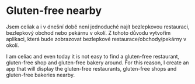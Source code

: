 # Gluten-free nearby

Jsem celiak a i v dnešní době není jednoduché najít bezlepkovou restauraci, bezlepkový obchod nebo pekárnu v okolí.
Z tohoto důvodu vytvořím aplikaci, která bude zobrazovat bezlepkové restaurace/obchody/pekárny v okolí.



I am celiac and even today it is not easy to find a gluten-free restaurant, gluten-free shop and gluten-free bakery around.
For this reason, I create an app that will display the gluten-free restaurants, gluten-free shops and gluten-free bakeries nearby.
